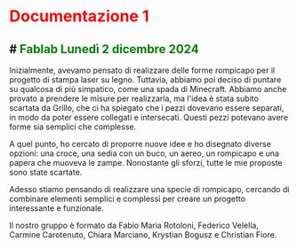 # <font color="RED">Documentazione 1</font></li>
## # <font color="green">Fablab Lunedì 2 dicembre 2024</font></li>

Inizialmente, avevamo pensato di realizzare delle forme rompicapo per il progetto di stampa laser su legno. Tuttavia, abbiamo poi deciso di puntare su qualcosa di più simpatico, come una spada di Minecraft. Abbiamo anche provato a prendere le misure per realizzarla, ma l'idea è stata subito scartata da Grillo, che ci ha spiegato che i pezzi dovevano essere separati, in modo da poter essere collegati e intersecati. Questi pezzi potevano avere forme sia semplici che complesse.

A quel punto, ho cercato di proporre nuove idee e ho disegnato diverse opzioni: una croce, una sedia con un buco, un aereo, un rompicapo e una papera che muoveva le zampe. Nonostante gli sforzi, tutte le mie proposte sono state scartate.

Adesso stiamo pensando di realizzare una specie di rompicapo, cercando di combinare elementi semplici e complessi per creare un progetto interessante e funzionale.

Il nostro gruppo è formato da Fabio Maria Rotoloni, Federico Velella, Carmine Carotenuto, Chiara Marciano, Krystian Bogusz e Christian Fiore.

